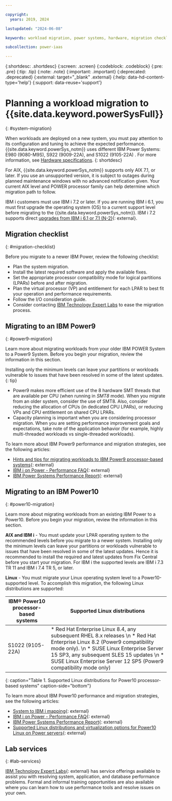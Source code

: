```yaml
---

copyright:
  years: 2019, 2024

lastupdated: "2024-06-08"

keywords: workload migration, power systems, hardware, migration checklist

subcollection: power-iaas

---
```


{:shortdesc: .shortdesc}
{:screen: .screen}
{:codeblock: .codeblock}
{:pre: .pre}
{:tip: .tip}
{:note: .note}
{:important: .important}
{:deprecated: .deprecated}
{:external: target="_blank" .external}
{:help: data-hd-content-type='help'}
{:support: data-reuse='support'}

# Planning a workload migration to {{site.data.keyword.powerSysFull}}
{: #system-migration}

When workloads are deployed on a new system, you must pay attention to its configuration and tuning to achieve the expected performance. {{site.data.keyword.powerSys_notm}} uses different IBM Power Systems: E980 (9080-M9S), S922 (9009-22A), and S1022 (9105-22A) <!-- E1080 (9080-HEX) -->. For more information, see [Hardware specifications](/docs/power-iaas?topic=power-iaas-about-virtual-server#hardware-specifications).
{: shortdesc}

For AIX, {{site.data.keyword.powerSys_notm}} supports only AIX 7.1, or later. If you use an unsupported version, it is subject to outages during planned maintenance windows with no advanced notification given. Your current AIX level and POWER processor family can help determine which migration path to follow.

IBM i customers must use IBM i 7.2 or later. If you are running IBM i 6.1, you must first upgrade the operating system (OS) to a current support level before migrating to the {{site.data.keyword.powerSys_notm}}. IBM i 7.2 supports direct [upgrades from IBM i 6.1 or 7.1 (N-2)](https://www.ibm.com/support/knowledgecenter/ssw_ibm_i_72/rzahc/fastpathrzahc.htm){: external}.

## Migration checklist
{: #migration-checklist}

Before you migrate to a newer IBM Power, review the following checklist:

- Plan the system migration.
- Install the latest required software and apply the available fixes.
- Set the appropriate processor compatibility mode for logical partitions (LPARs) before and after migration.
- Plan the virtual processor (VP) and entitlement for each LPAR to best fit your operation and performance requirements.
- Follow the I/O consideration guide.
- Consider contacting [IBM Technology Expert Labs](#lab-services) to ease the migration process.

<!-- ## Migrating to an IBM POWER8 system
{: #power8-migration}

**AIX 5.3 and earlier** - You need to migrate to a POWER8-supported level. To accomplish this migration, you have three options:

1. Network Installation Manager (NIM) `alt disk` migration.
2. Migrate in-place, then either `mksysb`, `alt_disk_copy`, or Logical Partition Mobility (LPM) (when migrating from a POWER6 or POWER7 system).
3. Create a `mksysb` image of an AIX 5.2 or 5.3 system, install the supported 7.1 version on the POWER8 system, and create an AIX 5.2 or 5.3 versioned WPAR from the `mksysb` image.

**AIX 6.1 or 7.1** - You have the option of doing an AIX update to a supported level instead of a migration. If you are on AIX 6.1, you must migrate to 7.1 to get POWER8 capabilities. To accomplish this migration, there are three options:

1. If you are at a level that supports POWER8 and if the system is LPM-capable, use LPM to move to the POWER8.
2. If you are at a level that supports POWER8, use `mksysb` or `alt_disk_copy` to move to the POWER8 system. Perform an AIX update on the POWER8 system only if needed.
3. Update in-place and either `mksysb`, `alt_disk_copy`, or LPM (when going from POWER6 or POWER7 system). If `alt_disk_copy` is chosen, the update can be to the alternative disk rather than in-place.

**IBM i V6R1, or later** - For an IBM i Power System, see [Data migrations](https://www.ibm.com/support/knowledgecenter/ssw_ibm_i_72/rzamc/rzamc1.htm){: external} to learn how to safely migrate data to an IBM POWER8 system. -->

<!-- Obsolete Power 8 content -->

## Migrating to an IBM Power9
{: #power9-migration}

Learn more about migrating workloads from your older IBM POWER System to a Power9 System. Before you begin your migration, review the information in this section.

Installing only the minimum levels can leave your partitions or workloads vulnerable to issues that have been resolved in some of the latest updates.
{: tip}

- Power9 makes more efficient use of the 8 hardware SMT threads that are available per CPU (when running in *SMT8* mode). When you migrate from an older system, consider the use of SMT8. Also, consider reducing the allocation of CPUs (in dedicated CPU LPARs), or reducing VPs and CPU entitlement on shared CPU LPARs.
- Capacity planning is important when you are considering processor migration. When you are setting performance improvement goals and expectations, take note of the application behavior (for example, highly multi-threaded workloads vs single-threaded workloads).

To learn more about IBM Power9 performance and migration strategies, see the following articles:

- [Hints and tips for migrating workloads to IBM Power9 processor-based systems](https://www.ibm.com/downloads/cas/39XWR7YM){: external}
- [IBM i on Power - Performance FAQ](https://www.ibm.com/downloads/cas/QWXA9XKN){: external}
- [IBM Power Systems Performance Report](https://www.ibm.com/downloads/cas/K90RQOW8){: external}

## Migrating to an IBM Power10
{: #power10-migration}

Learn more about migrating workloads from an existing IBM Power to a Power10. Before you begin your migration, review the information in this section.

**AIX and IBM i** - You must update your LPAR operating system to the recommended levels before you migrate to a newer system. Installing only the minimum levels can leave your partitions or workloads vulnerable to issues that have been resolved in some of the latest updates. Hence it is recommended to install the required and latest updates from Fix Central before you start your migration. For IBM i the supported levels are IBM i 7.3 TR 11 and IBM i 7.4 TR 5, or later.

**Linux** - You must migrate your Linux operating system level to a Power10-supported level. To accomplish this migration, the following Linux distributions are supported:

|  IBM® Power10 processor-based systems    |  Supported Linux distributions  |
|-------------------|--------------|
| S1022 (9105-22A)   |  * Red Hat Enterprise Linux 8.4, any subsequent RHEL 8.x releases \n * Red Hat Enterprise Linux 8.2 (Power9 compatibility mode only). \n * SUSE Linux Enterprise Server 15 SP3, any subsequent SLES 15 updates \n * SUSE Linux Enterprise Server 12 SP5 (Power9 compatibility mode only) |
{: caption="Table 1. Supported Linux distributions for Power10 processor-based systems" caption-side="bottom"}

<!-- | E1080 (9080-HEX)   |  Little Endian: \n * Red Hat Enterprise Linux 8.4, any subsequent RHEL 8.x releases \n * Red Hat Enterprise Linux 8.2 (POWER9 compatibility mode only). \n * SUSE Linux Enterprise Server 15 SP3, any subsequent SLES 15 updates \n * SUSE Linux Enterprise Server 12 SP5 (POWER9 compatibility mode only) | -->

To learn more about IBM Power10 performance and migration strategies, see the following articles:

- [System to IBM i mapping](https://www.ibm.com/support/pages/system-ibm-i-mapping){: external}
- [IBM i on Power - Performance FAQ](https://www.ibm.com/downloads/cas/QWXA9XKN){: external}
- [IBM Power Systems Performance Report](https://www.ibm.com/downloads/cas/K90RQOW8){: external}
- [Supported Linux distributions and virtualization options for Power10 Linux on Power servers](https://www.ibm.com/docs/en/linux-on-systems?topic=lpo-supported-linux-distributions-virtualization-options-power10-linux-power-servers){: external} 

<!-- new power 10 content. p10 systems not enabled in DCs yet as of July 06, 23 -->
## Lab services
{: #lab-services}

[IBM Technology Expert Labs](https://www.ibm.com/products/expertlabs){: external} has service offerings available to assist you with resolving system, application, and database performance problems. Formal and informal training opportunities are also available where you can learn how to use performance tools and resolve issues on your own.
